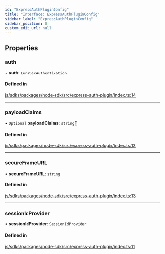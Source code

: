 ```yaml
---
id: "ExpressAuthPluginConfig"
title: "Interface: ExpressAuthPluginConfig"
sidebar_label: "ExpressAuthPluginConfig"
sidebar_position: 0
custom_edit_url: null
---
```


## Properties

### auth

• **auth**: `LunaSecAuthentication`

#### Defined in

[js/sdks/packages/node-sdk/src/express-auth-plugin/index.ts:14](https://github.com/refinery-labs/lunasec-monorepo/blob/6b064f0/js/sdks/packages/node-sdk/src/express-auth-plugin/index.ts#L14)

___

### payloadClaims

• `Optional` **payloadClaims**: `string`[]

#### Defined in

[js/sdks/packages/node-sdk/src/express-auth-plugin/index.ts:12](https://github.com/refinery-labs/lunasec-monorepo/blob/6b064f0/js/sdks/packages/node-sdk/src/express-auth-plugin/index.ts#L12)

___

### secureFrameURL

• **secureFrameURL**: `string`

#### Defined in

[js/sdks/packages/node-sdk/src/express-auth-plugin/index.ts:13](https://github.com/refinery-labs/lunasec-monorepo/blob/6b064f0/js/sdks/packages/node-sdk/src/express-auth-plugin/index.ts#L13)

___

### sessionIdProvider

• **sessionIdProvider**: `SessionIdProvider`

#### Defined in

[js/sdks/packages/node-sdk/src/express-auth-plugin/index.ts:11](https://github.com/refinery-labs/lunasec-monorepo/blob/6b064f0/js/sdks/packages/node-sdk/src/express-auth-plugin/index.ts#L11)
